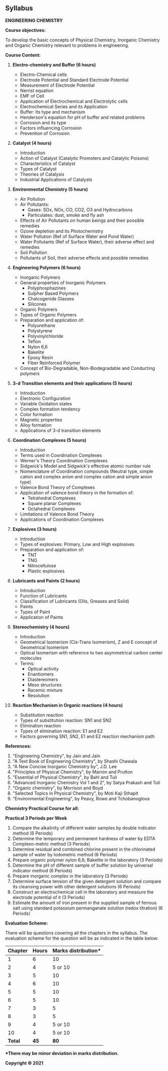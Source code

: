 ## Syllabus

**ENGINEERING  CHEMISTRY**

**Course objectives:**

To  develop the basic concepts of Physical Chemistry, Inorganic Chemistry and  Organic Chemistry relevant to problems in engineering.

**Course Content:**

1. **Electro-chemistry and Buffer (6 hours)**
   - Electro-Chemical cells
   - Electrode Potential and Standard Electrode Potential
   - Measurement of Electrode Potential
   - Nernst equation
   - EMF of Cell
   - Application of Electrochemical and Electrolytic cells
   - Electrochemical Series and its Application
   - Buffer: Its type and mechanism
   - Henderson's equation for pH of buffer and related problems
   - Corrosion and its type
   - Factors influencing Corrosion
   - Prevention of Corrosion

2. **Catalyst (4 hours)**
   - Introduction
   - Action of Catalyst (Catalytic Promoters and Catalytic Poisons)
   - Characteristics of Catalyst
   - Types of Catalyst
   - Theories of Catalysis 
   - Industrial Applications of Catalysts

3. **Environmental Chemistry (5 hours)**
   - Air Pollution
   - Air Pollutants:
     - Gases: SOx, NOx, CO, CO2, O3 and Hydrocarbons
     - Particulates: dust, smoke and fly ash
   - Effects of Air Pollutants on human beings and their possible remedies
   - Ozone depletion and its Photochemistry
   - Water Pollution (Ref of Surface Water and Pond Water)
   - Water Pollutants (Ref of Surface Water), their adverse effect and remedies
   - Soil Pollution
   - Pollutants of Soil, their adverse effects and possible remedies

4. **Engineering Polymers (6 hours)**
   - Inorganic Polymers
   - General properties of Inorganic Polymers
      - Polyphosphazines 
      - Sulpher Based Polymers
      - Chalcogenide Glasses 
      - Silicones
   - Organic  Polymers
   - Types  of Organic Polymers
   - Preparation  and application of:
      - Polyurethane
      - Polystyrene
      - Polyvinylchloride
      - Teflon
      - Nylon 6,6
      - Bakelite
      - Epoxy Resin
      - Fiber Reinforced Polymer
   - Concept of Bio-Degradable, Non-Biodegradable and Conducting polymers

5. **3-d Transition elements and their  applications (5 hours)**
   - Introduction
   - Electronic Configuration
   - Variable Oxidation states 
   - Complex formation tendency 
   - Color formation 
   - Magnetic properties 
   - Alloy formation 
   - Applications of 3-d transition elements

6. **Coordination Complexes (5 hours)**
   - Introduction
   - Terms used in Coordination Complexes
   - Werner's Theory Coordination Complexes
   - Sidgwick's Model and Sidgwick's effective atomic number rule 
   - Nomenclature  of Coordination compounds (Neutral type, simple cation and complex anion and complex cation and simple anion type)
   - Valence  Bond Theory of Complexes
   - Application of valence bond theory in the formation of:
     - Tetrahedral Complexes
     - Square planar Complexes
     - Octahedral Complexes
   - Limitations  of Valence Bond Theory
   - Applications  of Coordination Complexes

7. **Explosives (3 hours)**
   - Introduction
   - Types of explosives: Primary, Low and High explosives
   - Preparation  and application of:
     - TNT
     - TNG
     - Nitrocellulose
     - Plastic explosives

8. **Lubricants and Paints (2 hours)**
   - Introduction
   - Function of Lubricants
   - Classification of Lubricants (Oils, Greases and Solid)
   - Paints
   - Types of Paint
   - Application of Paints

9. **Stereochemistry (4 hours)**
   - Introduction
   - Geometrical Isomerism (Cis-Trans Isomerism), Z and E concept of Geometrical Isomerism 
   - Optical Isomerism with reference to two asymmetrical carbon center molecules
   - Terms:
     - Optical activity
     - Enantiomers
     - Diastereomers
     - Meso structures
     - Racemic mixture
     - Resolution

10. **Reaction Mechanism in Organic reactions (4 hours)**
    - Substitution reaction
    - Types of substitution reaction: SN1 and SN2
    - Elimination reaction
    - Types of elimination reaction: E1 and E2
    - Factors governing SN1, SN2, E1 and E2 reaction mechanism path 

**References:**

1. "Engineering Chemistry", by Jain and Jain
2. "A Text Book of Engineering Chemistry", by Shashi Chawala
3. "A New Concise Inorganic Chemistry by", J.D. Lee
4. "Principles of Physical Chemistry", by Marron and Prutton
5. "Essential of Physical Chemistry", by Bahl and Tuli
6. "Advanced Inorganic Chemistry Vol 1 and 2", by Satya Prakash and Tuli
7. "Organic chemistry", by Morrison and Boyd
8. "Selected Topics in Physical Chemistry", by Moti Kaji Sthapit
9. "Environmental Engineering", by Peavy, Rowe and Tchobanoglous

**Chemistry  Practical Course for all:**

**Practical 3 Periods per Week**

1. Compare the alkalinity of different water samples by double indicator method (6 Periods)
2. Determine the temporary and permanent hardness of water by EDTA Complexo-metric method (3 Periods) 
3. Determine residual and combined chlorine present in the chlorinated sample of water by Iodometric method (6 Periods)
4. Prepare organic polymer nylon 6,6; Bakelite in the laboratory (3 Periods)
5. Determine the pH of different sample of buffer solution by universal indicator method (6 Periods)
6. Prepare inorganic complex in the laboratory (3 Periods)
7. Determine surface tension of the given detergent solution and compare its cleansing power with other detergent solutions (6 Periods)
8. Construct an electrochemical cell in the laboratory and measure the electrode potential of it (3 Periods) 
9. Estimate the amount of iron present in the supplied sample of ferrous salt using standard potassium permanganate solution (redox titration) (6 Periods)

**Evaluation Scheme:**

There will be questions covering all the chapters in the syllabus. The evaluation scheme for the question will be as indicated in the table below:

| Chapter | Hours | Marks distribution* |
|---|---|---|
| 1 | 6 | 10 |
| 2 | 4 | 5 or 10 |
| 3 | 5 | 10 |
| 4 | 6 | 10 |
| 5 | 5 | 10 |
| 6 | 5 | 10 |
| 7 | 3 | 5 |
| 8 | 3 | 5 |
| 9 | 4 | 5 or 10 |
| 10 | 4 | 5 or 10 |
| **Total** | **45** | **80** |

**\*There may be minor deviation in marks distribution.**

**Copyright © 2021** 
